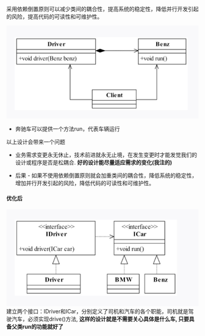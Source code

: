 

采用依赖倒置原则可以减少类间的耦合性，提高系统的稳定性，降低并行开发引起的风险，提高代码的可读性和可维护性。

![image-20190813005153168](./assets/image-20190813005153168.png)

- 奔驰车可以提供一个方法run，代表车辆运行



以上设计会带来一个问题

- 业务需求变更永无休止，技术前进就永无止境，在发生变更时才能发觉我们的设计或程序是否是松耦合. **好的设计能尽量适应需求的变化(我注的)**

- 后果 - 如果不使用依赖倒置原则就会加重类间的耦合性，降低系统的稳定性，增加并行开发引起的风险，降低代码的可读性和可维护性。



#### 优化后

![image-20190813005819530](./assets/image-20190813005819530.png)建立两个接口：IDriver和ICar，分别定义了司机和汽车的各个职能，司机就是驾驶汽车，必须实现drive()方法, **这样的设计就是不需要关心具体是什么车, 只要具备父类run的功能就好了**